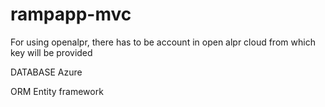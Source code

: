 # rampapp-mvc


For using openalpr, there has to be account in open alpr cloud from which key will be provided 

DATABASE
Azure 

ORM
Entity framework 
